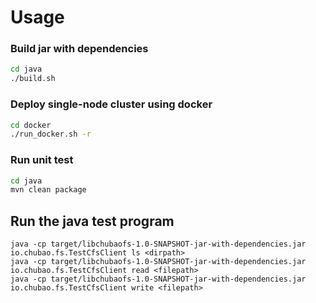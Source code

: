 # Usage

### Build jar with dependencies

```bash
cd java
./build.sh
```

### Deploy single-node cluster using docker

```bash
cd docker
./run_docker.sh -r
```

### Run unit test

```bash
cd java
mvn clean package
```

## Run the java test program

```
java -cp target/libchubaofs-1.0-SNAPSHOT-jar-with-dependencies.jar io.chubao.fs.TestCfsClient ls <dirpath>
java -cp target/libchubaofs-1.0-SNAPSHOT-jar-with-dependencies.jar io.chubao.fs.TestCfsClient read <filepath>
java -cp target/libchubaofs-1.0-SNAPSHOT-jar-with-dependencies.jar io.chubao.fs.TestCfsClient write <filepath>
```
